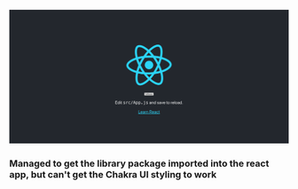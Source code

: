 ![Screenshot](./screenshot.png)

### Managed to get the library package imported into the react app, but can't get the Chakra UI styling to work
